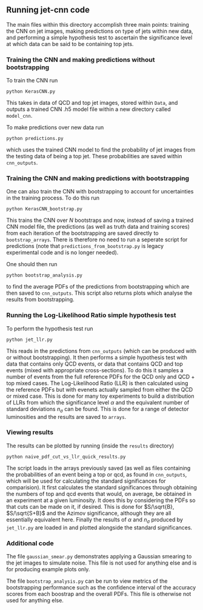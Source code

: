 ## Running jet-cnn code

The main files within this directory accomplish three main points: training the CNN on jet images, making predictions on type of jets within new data, and performing a simple hypothesis test to ascertain the significance level at which data can be said to be containing top jets. 

### Training the CNN and making predictions without bootstrapping

To train the CNN run 
```
python KerasCNN.py
```
This takes in data of QCD and top jet images, stored within `Data`, and outputs a trained CNN .h5 model file within a new directory called `model_cnn`.

To make predictions over new data run
```
python predictions.py
```
which uses the trained CNN model to find the probability of jet images from the testing data of being a top jet. These probabilities are saved within `cnn_outputs`.

### Training the CNN and making predictions with bootstrapping

One can also train the CNN with bootstrapping to account for uncertainties in the training process. To do this run
```
python KerasCNN_bootstrap.py
```
This trains the CNN over $N$ bootstraps and now, instead of saving a trained CNN model file, the predictions (as well as truth data and training scores) from each iteration of the bootstrapping are saved directly to `bootstrap_arrays`. There is therefore no need to run a seperate script for predictions (note that `predictions_from_bootstrap.py` is legacy experimental code and is no longer needed).

One should then run
```
python bootstrap_analysis.py
```
to find the average PDFs of the predictions from bootstrapping which are then saved to `cnn_outputs`. This script also returns plots which analyse the results from bootstrapping.

### Running the Log-Likelihood Ratio simple hypothesis test

To perform the hypothesis test run
```
python jet_llr.py
```
This reads in the predictions from `cnn_outputs` (which can be produced with or without bootstrapping). It then performs a simple hypothesis test with data that contains only QCD events, or data that contains QCD and top events (mixed with appropriate cross-sections). To do this it samples a number of events from the full reference PDFs for the QCD only and QCD + top mixed cases. The Log-Likelihood Ratio (LLR) is then calculated using the reference PDFs but with evenets actually sampled from either the QCD or mixed case. This is done for many toy experiments to build a distribution of LLRs from which the significance level $\alpha$ and the equivalent number of standard deviations $n_\sigma$ can be found. This is done for a range of detector luminosities and the results are saved to `arrays`.

### Viewing results

The results can be plotted by running (inside the `results` directory)
```
python naive_pdf_cut_vs_llr_quick_results.py
```
The script loads in the arrays previously saved (as well as files containing the probabilities of an event being a top or qcd, as found in `cnn_outputs`, which will be used for calculating the standard significances for comparision). It first calculates the standard significances through obtaining the numbers of top and qcd events that would, on average, be obtained in an experiment at a given luminosity. It does this by considering the PDFs so that cuts can be made on it, if desired. This is done for $S/\sqrt{B}, $S/\sqrt{S+B}$ and the Azimov significance, although they are all essentially equivalent here. Finally the results of $\alpha$ and $n_\sigma$ produced by `jet_llr.py` are loaded in and plotted alongside the standard significances.

### Additional code

The file `gaussian_smear.py` demonstrates applying a Gaussian smearing to the jet images to simulate noise. This file is not used for anything else and is for producing example plots only.

The file `bootstrap_analysis.py` can be run to view metrics of the bootstrapping performance such as the confidence interval of the accuracy scores from each boostrap and the overall PDFs. This file is otherwise not used for anything else.
